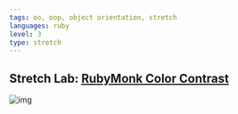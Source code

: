 ```yaml
---
tags: oo, oop, object orientation, stretch
languages: ruby
level: 3
type: stretch
---
```


## Stretch Lab: [RubyMonk Color Contrast](https://rubymonk.com/learning/books/1-ruby-primer/problems/152-color-contrast)

![img](http://i.telegraph.co.uk/multimedia/archive/02623/Dalai-Lama_2623353b.jpg)




